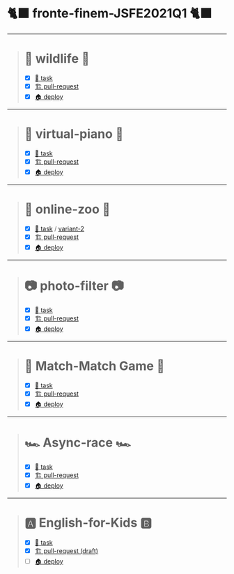 # 🐈‍⬛ fronte-finem-JSFE2021Q1 🐈‍⬛
---
> # 🦊 wildlife 🦊
>  - [x] [📃 task](https://rolling-scopes-school.github.io/stage0/#/stage0/tasks/wildlife)
>  - [x] [🏗️ pull-request](https://github.com/rolling-scopes-school/fronte-finem-JSFE2021Q1/pull/3)
>  - [x] [🏠 deploy](https://rolling-scopes-school.github.io/fronte-finem-JSFE2021Q1/wildlife/)
---
> # 🎹 virtual-piano 🎹
> - [x] [📃 task](https://rolling-scopes-school.github.io/stage0/#/stage1/tasks/virtual-piano)
> - [x] [🏗️ pull-request](https://github.com/rolling-scopes-school/fronte-finem-JSFE2021Q1/pull/10)
> - [x] [🏠 deploy](https://rolling-scopes-school.github.io/fronte-finem-JSFE2021Q1/virtual-piano/)
---
> # 🦍 online-zoo 🦍
> - [x] [📃 task](https://rolling-scopes-school.github.io/stage0/#/stage1/tasks/online-zoo/online-zoo) / [variant-2](https://rolling-scopes-school.github.io/stage0/#/stage1/tasks/online-zoo/variant-2)
> - [x] [🏗️ pull-request](https://github.com/rolling-scopes-school/fronte-finem-JSFE2021Q1/pull/19)
> - [x] [🏠 deploy](https://rolling-scopes-school.github.io/fronte-finem-JSFE2021Q1/online-zoo/)
---
> # 📷 photo-filter 📷
> - [x] [📃 task](https://rolling-scopes-school.github.io/stage0/#/stage1/tasks/js-projects/photo-filter)
> - [x] [🏗️ pull-request](https://github.com/rolling-scopes-school/fronte-finem-JSFE2021Q1/pull/16)
> - [x] [🏠 deploy](https://rolling-scopes-school.github.io/fronte-finem-JSFE2021Q1/photo-filter/)
---
> # 🎴 Match-Match Game 🎴
> - [x] [📃 task](https://github.com/rolling-scopes-school/tasks/blob/master/tasks/match-match-game.md)
> - [x] [🏗️ pull-request](https://github.com/rolling-scopes-school/fronte-finem-JSFE2021Q1/pull/20)
> - [x] [🏠 deploy](https://rolling-scopes-school.github.io/fronte-finem-JSFE2021Q1/match-match-game/)
---
> # 🏎️ Async-race 🏎️
> - [x] [📃 task](https://github.com/rolling-scopes-school/tasks/blob/master/tasks/async-race.md)
> - [x] [🏗️ pull-request](https://github.com/rolling-scopes-school/fronte-finem-JSFE2021Q1/pull/21)
> - [x] [🏠 deploy](https://rolling-scopes-school.github.io/fronte-finem-JSFE2021Q1/async-race/)
---
> # 🅰️ English-for-Kids 🅱️
> - [x] [📃 task](https://github.com/rolling-scopes-school/tasks/blob/master/tasks/rslang/english-for-kids.md)
> - [x] [🏗️ pull-request (draft)](https://github.com/rolling-scopes-school/fronte-finem-JSFE2021Q1/pull/22)
> - [ ] [🏠 deploy](https://rolling-scopes-school.github.io/fronte-finem-JSFE2021Q1/english-for-kids/)
